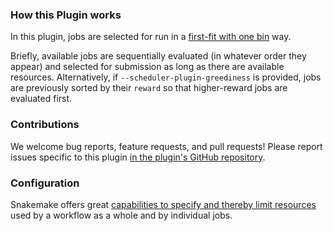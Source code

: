 ### How this Plugin works

In this plugin, jobs are selected for run in a [first-fit with one bin](https://en.wikipedia.org/wiki/First-fit_bin_packing) way.

Briefly, available jobs are sequentially evaluated (in whatever order they appear) and selected for submission as long as there are available resources. Alternatively, if `--scheduler-plugin-greediness` is provided, jobs are previously sorted by their `reward` so that higher-reward jobs are evaluated first.

### Contributions

We welcome bug reports, feature requests, and pull requests!
Please report issues specific to this plugin [in the plugin's GitHub repository](https://github.com/snakemake/snakemake-scheduler-plugin-firstfit/issues).

### Configuration

Snakemake offers great [capabilities to specify and thereby limit resources](https://snakemake.readthedocs.io/en/stable/snakefiles/rules.html#resources) used by a workflow as a whole and by individual jobs.
